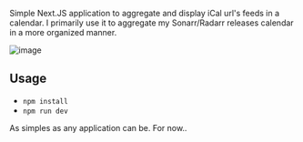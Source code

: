 Simple Next.JS application to aggregate and display iCal url's feeds in a calendar. I primarily use it to aggregate my Sonarr/Radarr releases calendar in a more organized manner.

![image](https://github.com/user-attachments/assets/f2ec6046-165a-4eb1-97f5-e6f6f9f68e47)

## Usage
 - `npm install`
 - `npm run dev`

As simples as any application can be. For now..
